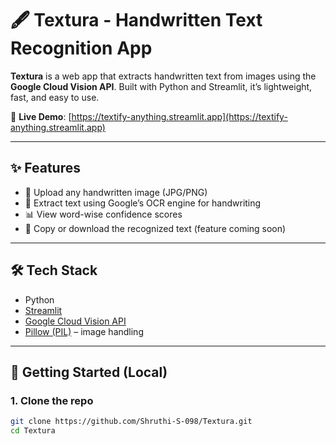 # 🖋️ Textura - Handwritten Text Recognition App

**Textura** is a web app that extracts handwritten text from images using the **Google Cloud Vision API**. Built with Python and Streamlit, it’s lightweight, fast, and easy to use.

🔗 **Live Demo**: [https://textify-anything.streamlit.app](https://textify-anything.streamlit.app)

---

## ✨ Features

- 📸 Upload any handwritten image (JPG/PNG)
- 🧠 Extract text using Google’s OCR engine for handwriting
- 📊 View word-wise confidence scores
- 💾 Copy or download the recognized text (feature coming soon)

---

## 🛠️ Tech Stack

- Python
- [Streamlit](https://streamlit.io/)
- [Google Cloud Vision API](https://cloud.google.com/vision)
- [Pillow (PIL)](https://pillow.readthedocs.io/) – image handling

---

## 🚀 Getting Started (Local)

### 1. Clone the repo

```bash
git clone https://github.com/Shruthi-S-098/Textura.git
cd Textura
